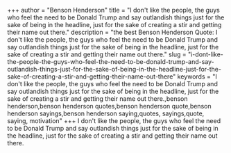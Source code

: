+++
author = "Benson Henderson"
title = "I don't like the people, the guys who feel the need to be Donald Trump and say outlandish things just for the sake of being in the headline, just for the sake of creating a stir and getting their name out there."
description = "the best Benson Henderson Quote: I don't like the people, the guys who feel the need to be Donald Trump and say outlandish things just for the sake of being in the headline, just for the sake of creating a stir and getting their name out there."
slug = "i-dont-like-the-people-the-guys-who-feel-the-need-to-be-donald-trump-and-say-outlandish-things-just-for-the-sake-of-being-in-the-headline-just-for-the-sake-of-creating-a-stir-and-getting-their-name-out-there"
keywords = "I don't like the people, the guys who feel the need to be Donald Trump and say outlandish things just for the sake of being in the headline, just for the sake of creating a stir and getting their name out there.,benson henderson,benson henderson quotes,benson henderson quote,benson henderson sayings,benson henderson saying,quotes, sayings,quote, saying, motivation"
+++
I don't like the people, the guys who feel the need to be Donald Trump and say outlandish things just for the sake of being in the headline, just for the sake of creating a stir and getting their name out there.
